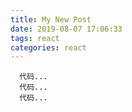 ```yaml
---
title: My New Post
date: 2019-08-07 17:06:33
tags: react
categories: react
---
```

```
  代码...
  代码...
  代码...
```
